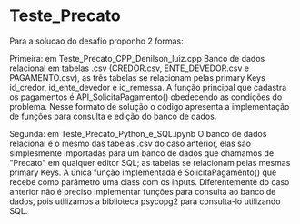 # Teste_Precato
Para a solucao do desafio proponho 2 formas:

Primeira: em Teste_Precato_CPP_Denilson_luiz.cpp
Banco de dados relacional em tabelas .csv (CREDOR.csv, ENTE_DEVEDOR.csv e PAGAMENTO.csv), as três tabelas se relacionam pelas primary Keys id_credor, id_ente_devedor e id_remessa.
A função principal que cadastra os pagamentos é API_SolicitaPagamento() obedecendo as condições do problema.
Nesse formato de solução o código apresenta a implementação de funções para consulta e edição do banco de dados.

Segunda: em Teste_Precato_Python_e_SQL.ipynb
O banco de dados relacional é o mesmo das tabelas .csv do caso anterior, elas são simplesmente importadas para um banco de dados que chamamos de "Precato" em qualquer editor SQL; as tabelas se relacionam pelas mesmas primary Keys.
A única função implementada é SolicitaPagamento() que recebe como parâmetro uma class com os inputs.
Diferentemente do caso anterior não é preciso implementar funções para consulta ao banco de dados, pois utilizamos a biblioteca psycopg2 para consulta-lo utilizando SQL.
